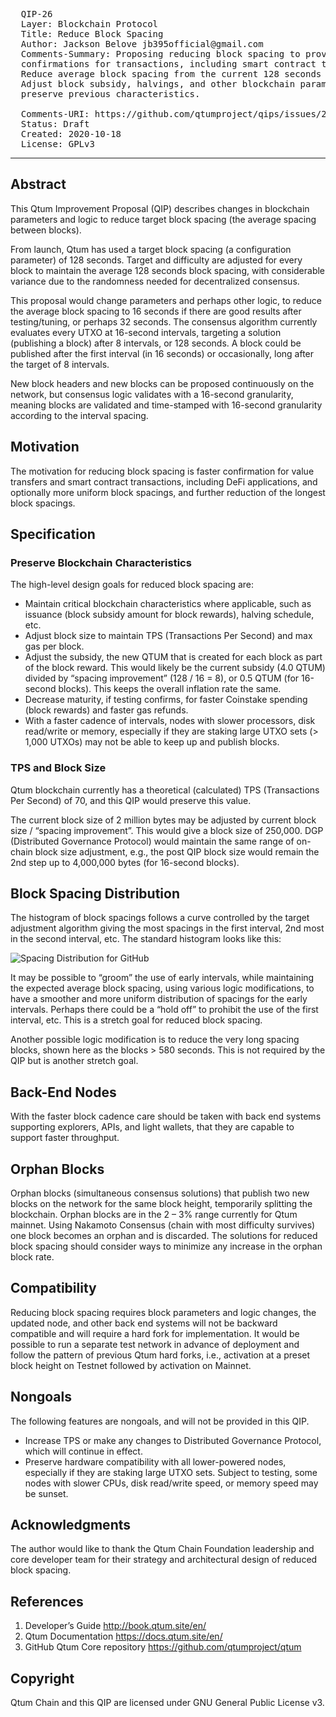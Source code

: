 <pre>
  QIP-26
  Layer: Blockchain Protocol
  Title: Reduce Block Spacing
  Author: Jackson Belove jb395official@gmail.com
  Comments-Summary: Proposing reducing block spacing to provide faster
  confirmations for transactions, including smart contract transactions.
  Reduce average block spacing from the current 128 seconds to 16 seconds.
  Adjust block subsidy, halvings, and other blockchain parameters to
  preserve previous characteristics.

  Comments-URI: https://github.com/qtumproject/qips/issues/26
  Status: Draft
  Created: 2020-10-18
  License: GPLv3
</pre>

***

## Abstract ##

This Qtum Improvement Proposal (QIP) describes changes in blockchain parameters and logic to reduce target block spacing (the average spacing between blocks). 

From launch, Qtum has used a target block spacing (a configuration parameter) of 128 seconds. Target and difficulty are adjusted for every block to maintain the average 128 seconds block spacing, with considerable variance due to the randomness needed for decentralized consensus.

This proposal would change parameters and perhaps other logic, to reduce the average block spacing to 16 seconds if there are good results after testing/tuning, or perhaps 32 seconds. The consensus algorithm currently evaluates every UTXO at 16-second intervals, targeting a solution (publishing a block) after 8 intervals, or 128 seconds. A block could be published after the first interval (in 16 seconds) or occasionally, long after the target of 8 intervals.

New block headers and new blocks can be proposed continuously on the network, but consensus logic validates with a 16-second granularity, meaning blocks are validated and time-stamped with 16-second granularity according to the interval spacing.

## Motivation ##

The motivation for reducing block spacing is faster confirmation for value transfers and smart contract transactions, including DeFi applications, and optionally more uniform block spacings, and further reduction of the longest block spacings.

## Specification ##

### Preserve Blockchain Characteristics ###

The high-level design goals for reduced block spacing are:

* Maintain critical blockchain characteristics where applicable, such as issuance (block subsidy amount for block rewards), halving schedule, etc.
* Adjust block size to maintain TPS (Transactions Per Second) and max gas per block.
* Adjust the subsidy, the new QTUM that is created for each block as part of the block reward. This would likely be the current subsidy (4.0 QTUM) divided by “spacing improvement” (128 / 16 = 8), or 0.5 QTUM (for 16-second blocks). This keeps the overall inflation rate the same.
* Decrease maturity, if testing confirms, for faster Coinstake spending (block rewards) and faster gas refunds.
* With a faster cadence of intervals, nodes with slower processors, disk read/write or memory, especially if they are staking large UTXO sets (> 1,000 UTXOs) may not be able to keep up and publish blocks.

### TPS and Block Size ###

Qtum blockchain currently has a theoretical (calculated) TPS (Transactions Per Second) of 70, and this QIP would preserve this value.

The current block size of 2 million bytes may be adjusted by current block size / “spacing improvement”. This would give a block size of 250,000. DGP (Distributed Governance Protocol) would maintain the same range of on-chain block size adjustment, e.g., the post QIP block size would remain the 2nd step up to 4,000,000 bytes (for 16-second blocks). 

## Block Spacing Distribution ##

The histogram of block spacings follows a curve controlled by the target adjustment algorithm giving the most spacings in the first interval, 2nd most in the second interval, etc. The standard histogram looks like this:

![Spacing Distribution for GitHub](https://user-images.githubusercontent.com/29760787/96398921-05369b80-119b-11eb-96ba-8b10dd2567fb.jpg) 

It may be possible to “groom” the use of early intervals, while maintaining the expected average block spacing, using various logic modifications, to have a smoother and more uniform distribution of spacings for the early intervals. Perhaps there could be a “hold off” to prohibit the use of the first interval, etc. This is a stretch goal for reduced block spacing. 

Another possible logic modification is to reduce the very long spacing blocks, shown here as the blocks > 580 seconds. This is not required by the QIP but is another stretch goal.

## Back-End Nodes ##

With the faster block cadence care should be taken with back end systems supporting explorers, APIs, and light wallets, that they are capable to support faster throughput.

## Orphan Blocks ##

Orphan blocks (simultaneous consensus solutions) that publish two new blocks on the network for the same block height, temporarily splitting the blockchain. Orphan blocks are in the 2 – 3% range currently for Qtum mainnet. Using Nakamoto Consensus (chain with most difficulty survives) one block becomes an orphan and is discarded. The solutions for reduced block spacing should consider ways to minimize any increase in the orphan block rate.

## Compatibility ##

Reducing block spacing requires block parameters and logic changes, the updated node, and other back end systems will not be backward compatible and will require a hard fork for implementation. It would be possible to run a separate test network in advance of deployment and follow the pattern of previous Qtum hard forks, i.e., activation at a preset block height on Testnet followed by activation on Mainnet.

## Nongoals ##

The following features are nongoals, and will not be provided in this QIP.

* Increase TPS or make any changes to Distributed Governance Protocol, which will continue in effect.
* Preserve hardware compatibility with all lower-powered nodes, especially if they are staking large UTXO sets. Subject to testing, some nodes with slower CPUs, disk read/write speed, or memory speed may be sunset.

## Acknowledgments ##

The author would like to thank the Qtum Chain Foundation leadership and core developer team for their strategy and architectural design of reduced block spacing.

## References ##

1. Developer’s Guide http://book.qtum.site/en/
2. Qtum Documentation https://docs.qtum.site/en/
3. GitHub Qtum Core repository https://github.com/qtumproject/qtum

## Copyright ##

Qtum Chain and this QIP are licensed under GNU General Public License v3.
